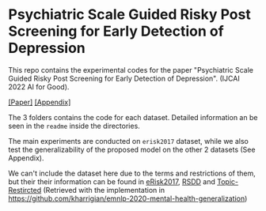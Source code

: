 # Psychiatric Scale Guided Risky Post Screening for Early Detection of Depression

This repo contains the experimental codes for the paper "Psychiatric Scale Guided Risky Post Screening for Early Detection of Depression". (IJCAI 2022 AI for Good). 

[\[Paper\]](./paper.pdf) [\[Appendix\]](./appendix.pdf)

The 3 folders contains the code for each dataset. Detailed information an be seen in the `readme` inside the directories. 

The main experiments are conducted on `erisk2017` dataset, while we also test the generalizability of the proposed model on the other 2 datasets (See Appendix).

We can't include the dataset here due to the terms and restrictions of them, but their their information can be found in [eRisk2017](https://erisk.irlab.org/2017/index.html), [RSDD](https://georgetown-ir-lab.github.io/emnlp17-depression/) and [Topic-Restircted](https://aclanthology.org/W18-4102/) (Retrieved with the implementation in https://github.com/kharrigian/emnlp-2020-mental-health-generalization)